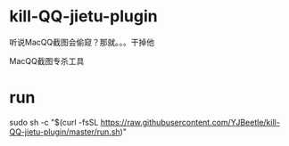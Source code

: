 # kill-QQ-jietu-plugin

听说MacQQ截图会偷窥？那就。。。干掉他

MacQQ截图专杀工具

# run

sudo sh -c "$(curl -fsSL https://raw.githubusercontent.com/YJBeetle/kill-QQ-jietu-plugin/master/run.sh)"
